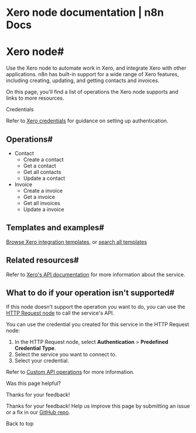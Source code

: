# Xero node documentation | n8n Docs

[ ](https://github.com/n8n-io/n8n-docs/edit/main/docs/integrations/builtin/app-nodes/n8n-nodes-base.xero.md "Edit this page")

# Xero node#

Use the Xero node to automate work in Xero, and integrate Xero with other applications. n8n has built-in support for a wide range of Xero features, including creating, updating, and getting contacts and invoices. 

On this page, you'll find a list of operations the Xero node supports and links to more resources.

Credentials

Refer to [Xero credentials](../../credentials/xero/) for guidance on setting up authentication. 

## Operations#

  * Contact
    * Create a contact
    * Get a contact
    * Get all contacts
    * Update a contact
  * Invoice
    * Create a invoice
    * Get a invoice
    * Get all invoices
    * Update a invoice

## Templates and examples#

[Browse Xero integration templates](https://n8n.io/integrations/xero/), or [search all templates](https://n8n.io/workflows/)

## Related resources#

Refer to [Xero's API documentation](https://developer.xero.com/documentation/api/accounting/overview) for more information about the service.

## What to do if your operation isn't supported#

If this node doesn't support the operation you want to do, you can use the [HTTP Request node](../../core-nodes/n8n-nodes-base.httprequest/) to call the service's API.

You can use the credential you created for this service in the HTTP Request node: 

  1. In the HTTP Request node, select **Authentication** > **Predefined Credential Type**.
  2. Select the service you want to connect to.
  3. Select your credential.

Refer to [Custom API operations](../../../custom-operations/) for more information.

Was this page helpful? 

Thanks for your feedback! 

Thanks for your feedback! Help us improve this page by submitting an issue or a fix in our [GitHub repo](https://github.com/n8n-io/n8n-docs). 

Back to top